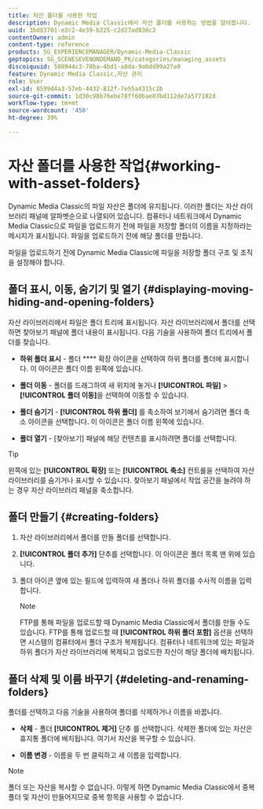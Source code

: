 ```yaml
---
title: 자산 폴더를 사용한 작업
description: Dynamic Media Classic에서 자산 폴더를 사용하는 방법을 알아봅니다.
uuid: 3bd83701-e2c2-4e39-b225-c2d27ad836c2
contentOwner: admin
content-type: reference
products: SG_EXPERIENCEMANAGER/Dynamic-Media-Classic
geptopics: SG_SCENESEVENONDEMAND_PK/categories/managing_assets
discoiquuid: 588944c3-78ba-4bd1-a8da-9a6dd99a27a9
feature: Dynamic Media Classic,자산 관리
role: User
exl-id: 8599d4a3-57eb-4432-812f-7e55a4315c1b
source-git-commit: 1d30c98b76ebe78ff60bae87bd112de7a577182d
workflow-type: tm+mt
source-wordcount: '450'
ht-degree: 39%

---
```


# 자산 폴더를 사용한 작업{#working-with-asset-folders}

Dynamic Media Classic의 파일 자산은 폴더에 유지됩니다. 이러한 폴더는 자산 라이브러리 패널에 알파벳순으로 나열되어 있습니다. 컴퓨터나 네트워크에서 Dynamic Media Classic으로 파일을 업로드하기 전에 파일을 저장할 폴더의 이름을 지정하라는 메시지가 표시됩니다. 파일을 업로드하기 전에 해당 폴더를 만듭니다.

파일을 업로드하기 전에 Dynamic Media Classic에 파일을 저장할 폴더 구조 및 조직을 설정해야 합니다.

## 폴더 표시, 이동, 숨기기 및 열기 {#displaying-moving-hiding-and-opening-folders}

자산 라이브러리에서 파일은 폴더 트리에 표시됩니다. 자산 라이브러리에서 폴더를 선택하면 찾아보기 패널에 폴더 내용이 표시됩니다. 다음 기술을 사용하여 폴더 트리에서 폴더를 찾습니다.

* **하위 폴더 표시**  - 폴더  **** 확장 아이콘을 선택하여 하위 폴더를 폴더에 표시합니다. 이 아이콘은 폴더 이름 왼쪽에 있습니다.

* **폴더 이동**  - 폴더를 드래그하여 새 위치에 놓거나  **[!UICONTROL 파일]**  >  **[!UICONTROL 폴더 이동]**&#x200B;을 선택하여 이동할 수 있습니다.

* **폴더 숨기기**  -  **[!UICONTROL 하위 폴더]** 를 축소하여 보기에서 숨기려면 폴더 축소 아이콘을 선택합니다. 이 아이콘은 폴더 이름 왼쪽에 있습니다.

* **폴더 열기**  - [찾아보기] 패널에 해당 컨텐츠를 표시하려면 폴더를 선택합니다.

>[!TIP]
>
>왼쪽에 있는 **[!UICONTROL 확장]** 또는 **[!UICONTROL 축소]** 컨트롤을 선택하여 자산 라이브러리를 숨기거나 표시할 수 있습니다. 찾아보기 패널에서 작업 공간을 늘려야 하는 경우 자산 라이브러리 패널을 축소합니다.

## 폴더 만들기 {#creating-folders}

1. 자산 라이브러리에서 폴더를 만들 폴더를 선택합니다.
1. **[!UICONTROL 폴더 추가]** 단추를 선택합니다. 이 아이콘은 폴더 목록 맨 위에 있습니다.
1. 폴더 아이콘 옆에 있는 필드에 입력하여 새 폴더나 하위 폴더를 수사적 이름을 입력합니다.

   >[!NOTE]
   >
   >FTP를 통해 파일을 업로드할 때 Dynamic Media Classic에서 폴더를 만들 수도 있습니다. FTP를 통해 업로드할 때 **[!UICONTROL 하위 폴더 포함]** 옵션을 선택하면 시스템의 컴퓨터에서 폴더 구조가 복제됩니다. 컴퓨터나 네트워크에 있는 파일과 하위 폴더가 자산 라이브러리에 복제되고 업로드한 자산이 해당 폴더에 배치됩니다.

## 폴더 삭제 및 이름 바꾸기 {#deleting-and-renaming-folders}

폴더를 선택하고 다음 기술을 사용하여 폴더를 삭제하거나 이름을 바꿉니다.

* **삭제**  - 폴더  **[!UICONTROL 제거]** 단추 를 선택합니다. 삭제한 폴더에 있는 자산은 휴지통 폴더에 배치됩니다. 여기서 자산을 복구할 수 있습니다.

* **이름 변경**  - 이름을 두 번 클릭하고 새 이름을 입력합니다.

>[!NOTE]
>
>폴더 또는 자산을 복사할 수 없습니다. 이렇게 하면 Dynamic Media Classic에서 중복 폴더 및 자산이 만들어지므로 중복 항목을 사용할 수 없습니다.
